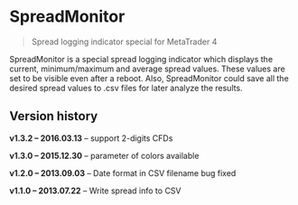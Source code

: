 # SpreadMonitor
> Spread logging indicator special for MetaTrader 4

SpreadMonitor is a special spread logging indicator which displays the current, minimum/maximum and average spread values. These values are set to be visible even after a reboot. Also, SpreadMonitor could save all the desired spread values to .csv files for later analyze the results.

## Version history
**v1.3.2 – 2016.03.13**
– support 2-digits CFDs

**v1.3.0 – 2015.12.30**
– parameter of colors available

**v1.2.0 – 2013.09.03**
– Date format in CSV filename bug fixed

**v1.1.0 – 2013.07.22**
– Write spread info to CSV
